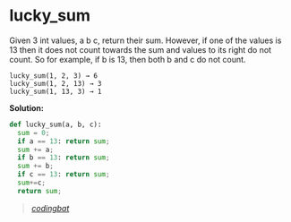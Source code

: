 # lucky_sum

Given 3 int values, a b c, return their sum. However, if one of the values is 13 then it does not count towards the sum and values to its right do not count. So for example, if b is 13, then both b and c do not count.

```
lucky_sum(1, 2, 3) → 6
lucky_sum(1, 2, 13) → 3
lucky_sum(1, 13, 3) → 1
```

**Solution:**

```python
def lucky_sum(a, b, c):
  sum = 0;
  if a == 13: return sum;
  sum += a;
  if b == 13: return sum;
  sum += b;
  if c == 13: return sum;
  sum+=c;
  return sum;
```

> _[codingbat](https://codingbat.com/prob/p107863)_